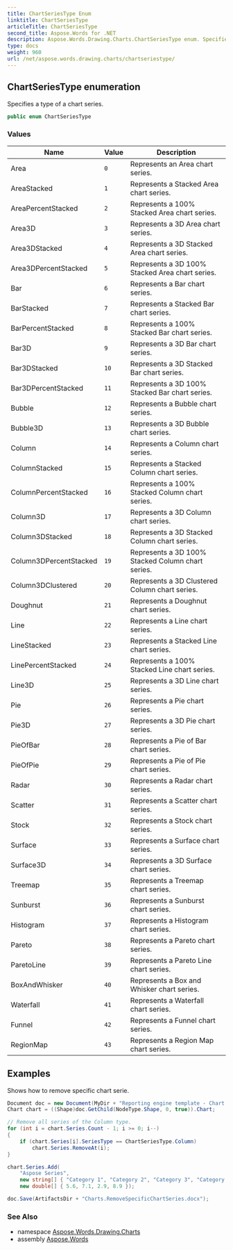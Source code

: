 ```yaml
---
title: ChartSeriesType Enum
linktitle: ChartSeriesType
articleTitle: ChartSeriesType
second_title: Aspose.Words for .NET
description: Aspose.Words.Drawing.Charts.ChartSeriesType enum. Specifies a type of a chart series in C#.
type: docs
weight: 960
url: /net/aspose.words.drawing.charts/chartseriestype/
---
```

## ChartSeriesType enumeration

Specifies a type of a chart series.

```csharp
public enum ChartSeriesType
```

### Values

| Name | Value | Description |
| --- | --- | --- |
| Area | `0` | Represents an Area chart series. |
| AreaStacked | `1` | Represents a Stacked Area chart series. |
| AreaPercentStacked | `2` | Represents a 100% Stacked Area chart series. |
| Area3D | `3` | Represents a 3D Area chart series. |
| Area3DStacked | `4` | Represents a 3D Stacked Area chart series. |
| Area3DPercentStacked | `5` | Represents a 3D 100% Stacked Area chart series. |
| Bar | `6` | Represents a Bar chart series. |
| BarStacked | `7` | Represents a Stacked Bar chart series. |
| BarPercentStacked | `8` | Represents a 100% Stacked Bar chart series. |
| Bar3D | `9` | Represents a 3D Bar chart series. |
| Bar3DStacked | `10` | Represents a 3D Stacked Bar chart series. |
| Bar3DPercentStacked | `11` | Represents a 3D 100% Stacked Bar chart series. |
| Bubble | `12` | Represents a Bubble chart series. |
| Bubble3D | `13` | Represents a 3D Bubble chart series. |
| Column | `14` | Represents a Column chart series. |
| ColumnStacked | `15` | Represents a Stacked Column chart series. |
| ColumnPercentStacked | `16` | Represents a 100% Stacked Column chart series. |
| Column3D | `17` | Represents a 3D Column chart series. |
| Column3DStacked | `18` | Represents a 3D Stacked Column chart series. |
| Column3DPercentStacked | `19` | Represents a 3D 100% Stacked Column chart series. |
| Column3DClustered | `20` | Represents a 3D Clustered Column chart series. |
| Doughnut | `21` | Represents a Doughnut chart series. |
| Line | `22` | Represents a Line chart series. |
| LineStacked | `23` | Represents a Stacked Line chart series. |
| LinePercentStacked | `24` | Represents a 100% Stacked Line chart series. |
| Line3D | `25` | Represents a 3D Line chart series. |
| Pie | `26` | Represents a Pie chart series. |
| Pie3D | `27` | Represents a 3D Pie chart series. |
| PieOfBar | `28` | Represents a Pie of Bar chart series. |
| PieOfPie | `29` | Represents a Pie of Pie chart series. |
| Radar | `30` | Represents a Radar chart series. |
| Scatter | `31` | Represents a Scatter chart series. |
| Stock | `32` | Represents a Stock chart series. |
| Surface | `33` | Represents a Surface chart series. |
| Surface3D | `34` | Represents a 3D Surface chart series. |
| Treemap | `35` | Represents a Treemap chart series. |
| Sunburst | `36` | Represents a Sunburst chart series. |
| Histogram | `37` | Represents a Histogram chart series. |
| Pareto | `38` | Represents a Pareto chart series. |
| ParetoLine | `39` | Represents a Pareto Line chart series. |
| BoxAndWhisker | `40` | Represents a Box and Whisker chart series. |
| Waterfall | `41` | Represents a Waterfall chart series. |
| Funnel | `42` | Represents a Funnel chart series. |
| RegionMap | `43` | Represents a Region Map chart series. |

## Examples

Shows how to remove specific chart serie.

```csharp
Document doc = new Document(MyDir + "Reporting engine template - Chart series.docx");
Chart chart = ((Shape)doc.GetChild(NodeType.Shape, 0, true)).Chart;

// Remove all series of the Column type.
for (int i = chart.Series.Count - 1; i >= 0; i--)
{
    if (chart.Series[i].SeriesType == ChartSeriesType.Column)
        chart.Series.RemoveAt(i);
}

chart.Series.Add(
    "Aspose Series",
    new string[] { "Category 1", "Category 2", "Category 3", "Category 4" },
    new double[] { 5.6, 7.1, 2.9, 8.9 });

doc.Save(ArtifactsDir + "Charts.RemoveSpecificChartSeries.docx");
```

### See Also

* namespace [Aspose.Words.Drawing.Charts](../../aspose.words.drawing.charts/)
* assembly [Aspose.Words](../../)
